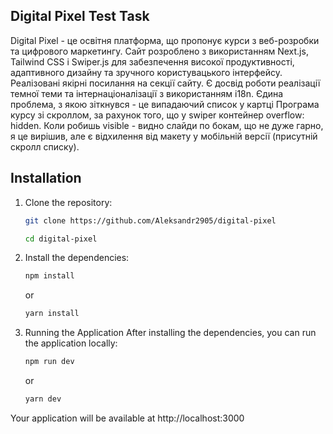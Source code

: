 ## Digital Pixel Test Task

Digital Pixel - це освітня платформа, що пропонує курси з веб-розробки та цифрового маркетингу. Сайт розроблено з використанням Next.js, Tailwind CSS і Swiper.js для забезпечення високої продуктивності, адаптивного дизайну та зручного користувацького інтерфейсу. Реалізовані якірні посилання на секції сайту. Є досвід роботи реалізації темної теми та інтернаціоналізації з використанням i18n. Єдина проблема, з якою зіткнувся - це випадаючий список у картці Програма курсу зі скроллом, за рахунок того, що у swiper контейнер overflow: hidden. Коли робишь visible - видно слайди по бокам, що не дуже гарно, я це вирішив, але є відхилення від макету у мобільній версії (присутній скролл списку).

## Installation

1. Clone the repository:

   ```bash
   git clone https://github.com/Aleksandr2905/digital-pixel

   cd digital-pixel
   ```

2. Install the dependencies:

   ```bash
   npm install
   ```

   or

   ```bash
   yarn install
   ```

3. Running the Application
   After installing the dependencies, you can run the application locally:

   ```bash
   npm run dev
   ```

   or

   ```bash
   yarn dev
   ```

Your application will be available at http://localhost:3000
